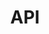 ---
title: API
weight: 254
description: >-
     Aqui você irá encontrar a API do Beagle e exemplos de uso
---